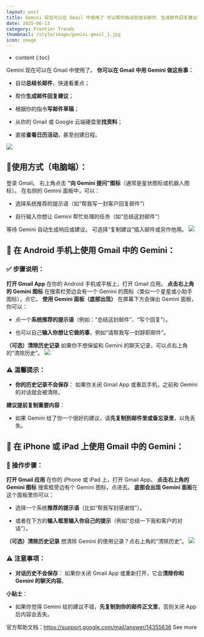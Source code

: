 ```yaml
---
layout: post
title: Gemini 现在可以在 Gmail 中使用了 可以帮你自动总结长邮件、生成邮件回复建议和草稿
date: 2025-06-13
category: Frontier Trends
thumbnail: /style/image/gemini-gmail_1.jpg
icon: image
---
```

* content
{:toc}

Gemini 现在可以在 Gmail 中使用了。
**你可以在 Gmail 中用 Gemini 做这些事：**

- 自动**总结长邮件**，快速看重点；

- 帮你**生成邮件回复建议**；

- 根据你的指令**写邮件草稿**；

- 从你的 Gmail 或 Google 云端硬盘里**找资料**；

- 直接**查看日历活动**，甚至创建日程。

![](https://assets-v2.circle.so/uzllrt0sl6hvatdoj80heurgi84i)

## 🚀使用方式（电脑端）：
登录 Gmail。
右上角点击 **“向 Gemini 提问”图标**（通常是星状图标或机器人图标）。
在右侧的 Gemini 面板中，可以：

- 选择系统推荐的提示语（如“帮我写一封客户回复邮件”）

- 自行输入你想让 Gemini 帮忙处理的任务（如“总结这封邮件”）

等待 Gemini 自动生成响应或建议。
可选择“复制建议”插入邮件或另作他用。
![](https://assets-v2.circle.so/qv28gv4uekduahaxbecplfed81ml)
## 📱 在 Android 手机上使用 Gmail 中的 Gemini：

### ✅ 步骤说明：
**打开 Gmail App**
在你的 Android 手机或平板上，打开 Gmail 应用。
**点击右上角的 Gemini 图标**
在搜索栏旁边会有一个 Gemini 的图标（类似一个星星或小助手图标），点它。
**使用 Gemini 面板（底部出现）**
在屏幕下方会弹出 Gemini 面板，你可以：

- 点一个**系统推荐的提示语**（例如：“总结这封邮件”、“写个回复”）。

- 也可以自己**输入你想让它做的事**，例如“请帮我写一封辞职邮件”。

**（可选）清除历史记录**
如果你不想保留和 Gemini 的聊天记录，可以点右上角的“清除历史”。
![](https://assets-v2.circle.so/rzhtyoni0c4dylhqaivfjueu4i4s)
### ⚠️ 温馨提示：

- **你的历史记录不会保存**：
如果你关闭 Gmail App 或重启手机，之前和 Gemini 的对话就会被清除。

**建议提前复制重要内容**：

- 如果 Gemini 给了你一个很好的建议，请**先复制到邮件里或备忘录里**，以免丢失。

## 🍎 在 iPhone 或 iPad 上使用 Gmail 中的 Gemini：

### 📲 操作步骤：
**打开 Gmail 应用**
在你的 iPhone 或 iPad 上，打开 Gmail App。
**点击右上角的 Gemini 图标**
搜索框旁边有个 Gemini 图标，点进去。
**底部会出现 Gemini 面板**在这个面板里你可以：

- 选择一个系统**推荐的提示语**（比如“帮我写封感谢信”）。

- 或者在下方的**输入框里输入你自己的提示**（例如“总结一下我和客户的对话”）。

**（可选）清除历史记录**
想清除 Gemini 的使用记录？点右上角的“清除历史”。
![](https://assets-v2.circle.so/j5uuzzdc45ivpvzmhrj7coog6sy0)
### ⚠️ 注意事项：

- **对话历史不会保存**：
如果你关闭 Gmail App 或重新打开，它会**清除你和 Gemini 的聊天内容**。

**小贴士**：

- 如果你觉得 Gemini 给的建议不错，**先复制到你的邮件正文里**，否则关闭 App 后内容会丢失。

官方帮助文档：https://support.google.com/mail/answer/14355636
See more